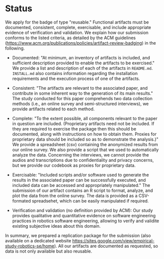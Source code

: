 # Status

We apply for the badge of type "reusable." Functional artifacts must be documented, consistent, complete, exercisable, and include appropriate evidence of verification and validation. We explain how our submission conforms to the listed criteria, as detailed by the ACM guidelines (https://www.acm.org/publications/policies/artifact-review-badging) in the following.


- Documented: "At minimum, an inventory of artifacts is included, and sufficient description provided to enable the artifacts to be exercised." We provide a list and description of each of the artifacts in `README.md`. `INSTALL.md` also contains information regarding the installation requirements and the execution process of one of the artifacts.

- Consistent: "The artifacts are relevant to the associated paper, and contribute in some inherent way to the generation of its main results." The study conducted for this paper comprehends two data collection methods (i.e., an online survey and semi-structured interviews), we provide artifacts related to each method.

- Complete: "To the extent possible, all components relevant to the paper in question are included. (Proprietary artifacts need not be included. If they are required to exercise the package then this should be documented, along with instructions on how to obtain them. Proxies for proprietary data should be included so as to demonstrate the analysis.)" We provide a spreadsheet (csv) containing the anonymized results from our online survey. We also provide a script that we used to automatically analyze the data. Concerning the interviews, we cannot provide the audios and transcriptions due to confidentiality and privacy concerns, but we provide our codebook as proxies for proprietary data.

- Exercisable: "Included scripts and/or software used to generate the results in the associated paper can be successfully executed, and included data can be accessed and appropriately manipulated." The submission of our artifact contains an R script to format, analyze, and plot the data from the online survey. The data is provided as a CSV-formated spreadsehet, which can be easily manipulated if required.

- Verification and validation (no definition provided by ACM): Our study provides qualitative and quantitative evidence on software engineering practices in robotics software engineering, allowing to verify and validite existing subjective ideas about this domain.

In summary, we prepared a replication package for the submission (also available on a dedicated website https://sites.google.com/view/empirical-study-robotics-se/home). All our artifacts are documented as requested, so data is not only available but also reusable.
